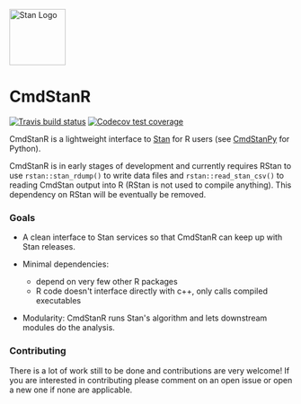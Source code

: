 [<img src="https://raw.githubusercontent.com/stan-dev/logos/master/logo_tm.png" width=100 alt="Stan Logo"/>](https://mc-stan.org)

# CmdStanR 

<!-- badges: start -->
[![Travis build status](https://travis-ci.org/stan-dev/cmdstanr.svg?branch=master)](https://travis-ci.org/stan-dev/cmdstanr)
[![Codecov test coverage](https://codecov.io/gh/stan-dev/cmdstanr/branch/master/graph/badge.svg)](https://codecov.io/gh/stan-dev/cmdstanr?branch=master)
<!-- badges: end -->

CmdStanR is a lightweight interface to [Stan](https://mc-stan.org) for R users
(see [CmdStanPy](https://github.com/stan-dev/cmdstanpy) for Python).

CmdStanR is in early stages of development and currently requires RStan to use
`rstan::stan_rdump()` to write data files and `rstan::read_stan_csv()` to
reading CmdStan output into R (RStan is not used to compile anything). This
dependency on RStan will be eventually be removed.

### Goals

* A clean interface to Stan services so that CmdStanR can keep up with Stan
releases.

* Minimal dependencies:
  - depend on very few other R packages
  - R code doesn't interface directly with c++, only calls compiled executables 
      
* Modularity: CmdStanR runs Stan's algorithm and lets downstream modules do the
analysis.


### Contributing 

There is a lot of work still to be done and contributions are very welcome! 
If you are interested in contributing please comment on an open issue
or open a new one if none are applicable.  
